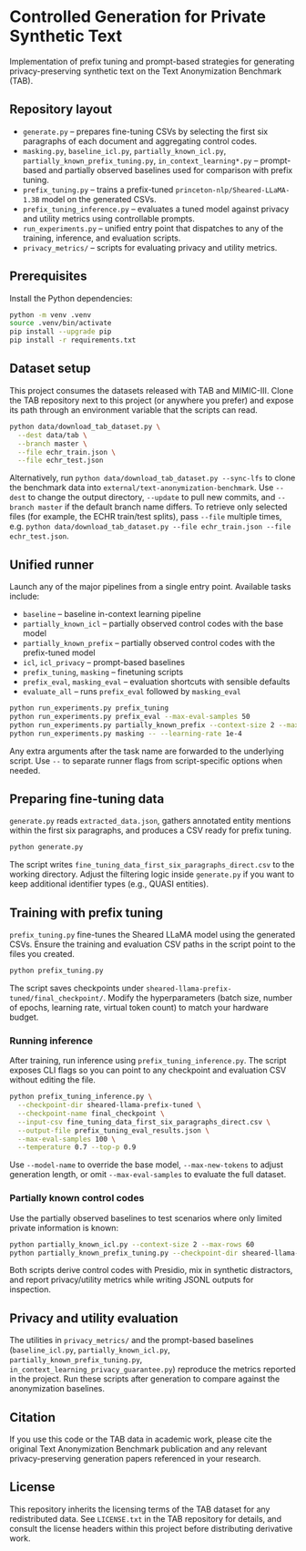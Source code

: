 # Controlled Generation for Private Synthetic Text

Implementation of prefix tuning and prompt-based strategies for generating privacy-preserving synthetic text on the Text Anonymization Benchmark (TAB).


## Repository layout
- `generate.py` – prepares fine-tuning CSVs by selecting the first six paragraphs of each document and aggregating control codes.
- `masking.py`, `baseline_icl.py`, `partially_known_icl.py`, `partially_known_prefix_tuning.py`, `in_context_learning*.py` – prompt-based and partially observed baselines used for comparison with prefix tuning.
- `prefix_tuning.py` – trains a prefix-tuned `princeton-nlp/Sheared-LLaMA-1.3B` model on the generated CSVs.
- `prefix_tuning_inference.py` – evaluates a tuned model against privacy and utility metrics using controllable prompts.
- `run_experiments.py` – unified entry point that dispatches to any of the training, inference, and evaluation scripts.
- `privacy_metrics/` – scripts for evaluating privacy and utility metrics.

## Prerequisites


Install the Python dependencies:

```bash
python -m venv .venv
source .venv/bin/activate 
pip install --upgrade pip
pip install -r requirements.txt
```


## Dataset setup
This project consumes the datasets released with TAB and MIMIC-III. Clone the TAB repository next to this project (or anywhere you prefer) and expose its path through an environment variable that the scripts can read.

```bash
python data/download_tab_dataset.py \
  --dest data/tab \
  --branch master \
  --file echr_train.json \
  --file echr_test.json
```

Alternatively, run `python data/download_tab_dataset.py --sync-lfs` to clone the benchmark data into `external/text-anonymization-benchmark`. Use `--dest` to change the output directory, `--update` to pull new commits, and `--branch master` if the default branch name differs. To retrieve only selected files (for example, the ECHR train/test splits), pass `--file` multiple times, e.g. `python data/download_tab_dataset.py --file echr_train.json --file echr_test.json`.


## Unified runner
Launch any of the major pipelines from a single entry point. Available tasks include:

- `baseline` – baseline in-context learning pipeline
- `partially_known_icl` – partially observed control codes with the base model
- `partially_known_prefix` – partially observed control codes with the prefix-tuned model
- `icl`, `icl_privacy` – prompt-based baselines
- `prefix_tuning`, `masking` – finetuning scripts
- `prefix_eval`, `masking_eval` – evaluation shortcuts with sensible defaults
- `evaluate_all` – runs `prefix_eval` followed by `masking_eval`

```bash
python run_experiments.py prefix_tuning
python run_experiments.py prefix_eval --max-eval-samples 50
python run_experiments.py partially_known_prefix --context-size 2 --max-rows 60
python run_experiments.py masking -- --learning-rate 1e-4
```

Any extra arguments after the task name are forwarded to the underlying script. Use `--` to separate runner flags from script-specific options when needed.

## Preparing fine-tuning data
`generate.py` reads `extracted_data.json`, gathers annotated entity mentions within the first six paragraphs, and produces a CSV ready for prefix tuning.

```bash
python generate.py
```

The script writes `fine_tuning_data_first_six_paragraphs_direct.csv` to the working directory. Adjust the filtering logic inside `generate.py` if you want to keep additional identifier types (e.g., QUASI entities).

## Training with prefix tuning
`prefix_tuning.py` fine-tunes the Sheared LLaMA model using the generated CSVs. Ensure the training and evaluation CSV paths in the script point to the files you created.

```bash
python prefix_tuning.py
```

The script saves checkpoints under `sheared-llama-prefix-tuned/final_checkpoint/`. Modify the hyperparameters (batch size, number of epochs, learning rate, virtual token count) to match your hardware budget.

### Running inference
After training, run inference using `prefix_tuning_inference.py`. The script exposes CLI flags so you can point to any checkpoint and evaluation CSV without editing the file.

```bash
python prefix_tuning_inference.py \
  --checkpoint-dir sheared-llama-prefix-tuned \
  --checkpoint-name final_checkpoint \
  --input-csv fine_tuning_data_first_six_paragraphs_direct.csv \
  --output-file prefix_tuning_eval_results.json \
  --max-eval-samples 100 \
  --temperature 0.7 --top-p 0.9
```

Use `--model-name` to override the base model, `--max-new-tokens` to adjust generation length, or omit `--max-eval-samples` to evaluate the full dataset.

### Partially known control codes
Use the partially observed baselines to test scenarios where only limited private information is known:

```bash
python partially_known_icl.py --context-size 2 --max-rows 60
python partially_known_prefix_tuning.py --checkpoint-dir sheared-llama-privacy-prefix --checkpoint-name final_checkpoint --context-size 2
```

Both scripts derive control codes with Presidio, mix in synthetic distractors, and report privacy/utility metrics while writing JSONL outputs for inspection.

## Privacy and utility evaluation
The utilities in `privacy_metrics/` and the prompt-based baselines (`baseline_icl.py`, `partially_known_icl.py`, `partially_known_prefix_tuning.py`, `in_context_learning_privacy_guarantee.py`) reproduce the metrics reported in the project. Run these scripts after generation to compare against the anonymization baselines.

## Citation
If you use this code or the TAB data in academic work, please cite the original Text Anonymization Benchmark publication and any relevant privacy-preserving generation papers referenced in your research.

## License
This repository inherits the licensing terms of the TAB dataset for any redistributed data. See `LICENSE.txt` in the TAB repository for details, and consult the license headers within this project before distributing derivative work.
